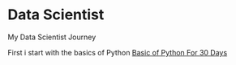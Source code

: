 # Data Scientist 
My Data Scientist Journey

First i start with the basics of Python
[Basic of Python For 30 Days ]()

